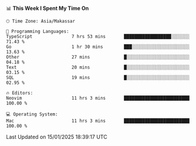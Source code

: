 <!--START_SECTION:waka-->
📊 **This Week I Spent My Time On** 

```text
🕑︎ Time Zone: Asia/Makassar

💬 Programming Languages: 
TypeScript               7 hrs 53 mins       ██████████████████░░░░░░░   71.43 % 
Go                       1 hr 30 mins        ███░░░░░░░░░░░░░░░░░░░░░░   13.63 % 
Other                    27 mins             █░░░░░░░░░░░░░░░░░░░░░░░░   04.18 % 
Text                     20 mins             █░░░░░░░░░░░░░░░░░░░░░░░░   03.15 % 
SQL                      19 mins             █░░░░░░░░░░░░░░░░░░░░░░░░   02.95 % 

🔥 Editors: 
Neovim                   11 hrs 3 mins       █████████████████████████   100.00 % 

💻 Operating System: 
Mac                      11 hrs 3 mins       █████████████████████████   100.00 % 
```


 Last Updated on 15/01/2025 18:39:17 UTC
<!--END_SECTION:waka-->
